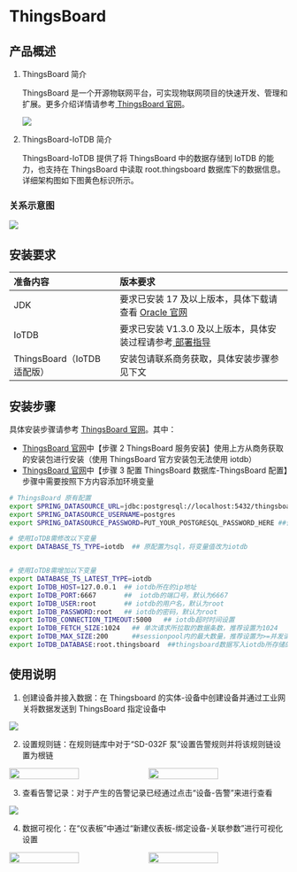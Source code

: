 <!--

    Licensed to the Apache Software Foundation (ASF) under one
    or more contributor license agreements.  See the NOTICE file
    distributed with this work for additional information
    regarding copyright ownership.  The ASF licenses this file
    to you under the Apache License, Version 2.0 (the
    "License"); you may not use this file except in compliance
    with the License.  You may obtain a copy of the License at
    
        http://www.apache.org/licenses/LICENSE-2.0
    
    Unless required by applicable law or agreed to in writing,
    software distributed under the License is distributed on an
    "AS IS" BASIS, WITHOUT WARRANTIES OR CONDITIONS OF ANY
    KIND, either express or implied.  See the License for the
    specific language governing permissions and limitations
    under the License.

-->
# ThingsBoard

## 产品概述

1. ThingsBoard 简介

    ThingsBoard 是一个开源物联网平台，可实现物联网项目的快速开发、管理和扩展。更多介绍详情请参考[ ThingsBoard 官网](https://thingsboard.io/docs/getting-started-guides/what-is-thingsboard/https://thingsboard.io/docs/getting-started-guides/what-is-thingsboard/)。

    ![](https://alioss.timecho.com/docs/img/ThingsBoard-1.PNG)

2. ThingsBoard-IoTDB 简介

    ThingsBoard-IoTDB 提供了将 ThingsBoard 中的数据存储到 IoTDB 的能力，也支持在 ThingsBoard 中读取 root.thingsboard 数据库下的数据信息。详细架构图如下图黄色标识所示。

### 关系示意图

![](https://alioss.timecho.com/docs/img/Thingsboard-2.png)

## 安装要求

| 准备内容                    | 版本要求                                                     |
| :-------------------------- | :----------------------------------------------------------- |
| JDK                         | 要求已安装 17 及以上版本，具体下载请查看 [Oracle 官网](https://www.oracle.com/java/technologies/downloads/) |
| IoTDB                       | 要求已安装 V1.3.0 及以上版本，具体安装过程请参考[ 部署指导](https://www.timecho.com/docs/zh/UserGuide/latest/Deployment-and-Maintenance/IoTDB-Package_timecho.html) |
| ThingsBoard（IoTDB 适配版） | 安装包请联系商务获取，具体安装步骤参见下文                   |

## 安装步骤

具体安装步骤请参考 [ThingsBoard 官网](https://thingsboard.io/docs/user-guide/install/ubuntu/)。其中：

- [ThingsBoard 官网](https://thingsboard.io/docs/user-guide/install/ubuntu/)中【步骤 2 ThingsBoard 服务安装】使用上方从商务获取的安装包进行安装（使用 ThingsBoard 官方安装包无法使用 iotdb）
- [ThingsBoard 官网](https://thingsboard.io/docs/user-guide/install/ubuntu/)中【步骤 3 配置 ThingsBoard 数据库-ThingsBoard 配置】步骤中需要按照下方内容添加环境变量

```Bash
# ThingsBoard 原有配置
export SPRING_DATASOURCE_URL=jdbc:postgresql://localhost:5432/thingsboard
export SPRING_DATASOURCE_USERNAME=postgres
export SPRING_DATASOURCE_PASSWORD=PUT_YOUR_POSTGRESQL_PASSWORD_HERE ##修改为pg的密码

# 使用IoTDB需修改以下变量
export DATABASE_TS_TYPE=iotdb  ## 原配置为sql，将变量值改为iotdb


# 使用IoTDB需增加以下变量
export DATABASE_TS_LATEST_TYPE=iotdb
export IoTDB_HOST=127.0.0.1  ## iotdb所在的ip地址
export IoTDB_PORT:6667       ##  iotdb的端口号，默认为6667
export IoTDB_USER:root       ## iotdb的用户名，默认为root
export IoTDB_PASSWORD:root   ## iotdb的密码，默认为root
export IoTDB_CONNECTION_TIMEOUT:5000   ## iotdb超时时间设置
export IoTDB_FETCH_SIZE:1024   ## 单次请求所拉取的数据条数，推荐设置为1024
export IoTDB_MAX_SIZE:200      ##sessionpool内的最大数量，推荐设置为>=并发请求数
export IoTDB_DATABASE:root.thingsboard  ##thingsboard数据写入iotdb所存储的数据库，支持自定义
```

## 使用说明

1. 创建设备并接入数据：在 Thingsboard 的实体-设备中创建设备并通过工业网关将数据发送到 ThingsBoard 指定设备中

![](https://alioss.timecho.com/docs/img/ThingsBoard-3.PNG)

2. 设置规则链：在规则链库中对于“SD-032F 泵”设置告警规则并将该规则链设置为根链

  <div style="display: flex;justify-content: space-between;">           
    <img src="https://alioss.timecho.com/docs/img/ThingsBoard-4.PNG" alt=" " style="width: 50%;"/>
    <img src="https://alioss.timecho.com/docs/img/ThingsBoard-5.PNG" alt=" " style="width: 50%;"/>     
  </div>

3. 查看告警记录：对于产生的告警记录已经通过点击“设备-告警”来进行查看

![](https://alioss.timecho.com/docs/img/ThingsBoard-6.png)

4. 数据可视化：在“仪表板”中通过“新建仪表板-绑定设备-关联参数”进行可视化设置

 <div style="display: flex;justify-content: space-between;">           
    <img src="https://alioss.timecho.com/docs/img/ThingsBoard-7.png" alt=" " style="width: 50%;"/>
    <img src="https://alioss.timecho.com/docs/img/Thingsboard-10.png" alt=" " style="width: 50%;"/>     
  </div>

